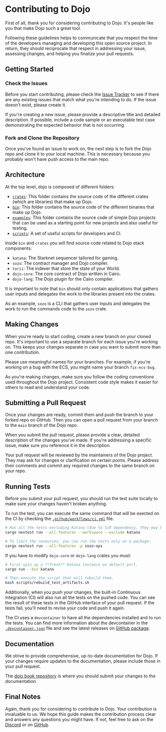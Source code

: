 # Contributing to Dojo

First of all, thank you for considering contributing to Dojo. It's people like you that make Dojo such a great tool.

Following these guidelines helps to communicate that you respect the time of the developers managing and developing this open source project. In return, they should reciprocate that respect in addressing your issue, assessing changes, and helping you finalize your pull requests.

## Getting Started

### Check the Issues

Before you start contributing, please check the [Issue Tracker](https://github.com/dojoengine/dojo/issues) to see if there are any existing issues that match what you're intending to do. If the issue doesn't exist, please create it.

If you're creating a new issue, please provide a descriptive title and detailed description. If possible, include a code sample or an executable test case demonstrating the expected behavior that is not occurring.

### Fork and Clone the Repository

Once you've found an issue to work on, the next step is to fork the Dojo repo and clone it to your local machine. This is necessary because you probably won't have push access to the main repo.

## Architecture

At the top level, dojo is composed of different folders:

- [`crates`](crates/): This folder contains the source code of the different crates (which are libraries) that make up Dojo.
- [`bin`](bin/): This folder contains the source code of the different binaries that make up Dojo.
- [`examples`](examples/): This folder contains the source code of simple Dojo projects that can be used as a starting point for new projects and also useful for testing.
- [`scripts`](scripts/): A set of useful scripts for developers and CI.

Inside `bin` and `crates` you will find source code related to Dojo stack components:

- `katana`: The Starknet sequencer tailored for gaming.
- `sozo`: The contract manager and Dojo compiler.
- `torii`: The indexer that store the state of your World.
- `dojo-core`: The core contract of Dojo written in Cairo.
- `dojo-lang`: The Dojo plugin for the Cairo compiler.

It is important to note that `bin` should only contain applications that gathers user inputs and delegates the work to the libraries present into the crates.

As an example, `sozo` is a CLI that gathers user inputs and delegates the work to run the commands code to the `sozo` crate.

## Making Changes

When you're ready to start coding, create a new branch on your cloned repo. It's important to use a separate branch for each issue you're working on. This keeps your changes separate in case you want to submit more than one contribution.

Please use meaningful names for your branches. For example, if you're working on a bug with the ECS, you might name your branch `fix-ecs-bug`.

As you're making changes, make sure you follow the coding conventions used throughout the Dojo project. Consistent code style makes it easier for others to read and understand your code.

## Submitting a Pull Request

Once your changes are ready, commit them and push the branch to your forked repo on GitHub. Then you can open a pull request from your branch to the `main` branch of the Dojo repo.

When you submit the pull request, please provide a clear, detailed description of the changes you've made. If you're addressing a specific issue, make sure you reference it in the description.

Your pull request will be reviewed by the maintainers of the Dojo project. They may ask for changes or clarification on certain points. Please address their comments and commit any required changes to the same branch on your repo.

## Running Tests

Before you submit your pull request, you should run the test suite locally to make sure your changes haven't broken anything.

To run the test, you can execute the same command that will be exected on the CI by checking the [`.github/workflows/ci.yml`](.github/workflows/ci.yml) file.

```bash
# Run all the tests excluding Katana (due to SiR dependency, they may be run independently)
cargo nextest run --all-features --workspace --exclude katana

# To limit the resources, you can run the tests only on a package:
cargo nextest run --all-features -p sozo-ops
```

If you have to modify `dojo-core` or `dojo-lang` crates you must:

```bash
# First spin up a **fresh** Katana instance on default port.
cargo run --bin katana

# Then execute the script that will rebuild them.
bash scripts/rebuild_test_artifacts.sh
```

Additionally, when you push your changes, the built-in Continuous Integration (CI) will also run all the tests on the pushed code. You can see the result of these tests in the GitHub interface of your pull request. If the tests fail, you'll need to revise your code and push it again.

The CI uses a `devcontainer` to have all the dependencies installed and to run the tests. You can find more information about the devcontainer in the [`.devcontainer.json`](.devcontainer/devcontainer.json) file and see the latest releases on [GitHub package](https://github.com/dojoengine/dojo/pkgs/container/dojo-dev).

## Documentation

We strive to provide comprehensive, up-to-date documentation for Dojo. If your changes require updates to the documentation, please include those in your pull request.

The [dojo book repository](https://github.com/dojoengine/book) is where you should submit your changes to the documentation.

## Final Notes

Again, thank you for considering to contribute to Dojo. Your contribution is invaluable to us. We hope this guide makes the contribution process clear and answers any questions you might have. If not, feel free to ask on the [Discord](https://discord.gg/PwDa2mKhR4) or on [GitHub](https://github.com/dojoengine/dojo/issues).
